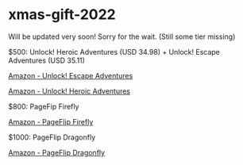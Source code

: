# xmas-gift-2022

Will be updated very soon! Sorry for the wait.
(Still some tier missing)

$500: Unlock! Heroic Adventures (USD 34.98) + Unlock! Escape Adventures (USD 35.11)

[Amazon - Unlock! Escape Adventures](https://www.amazon.com/Space-Cowboys-ASMSCUNLOCK01EN-Unlock-Board/dp/B06X9SCDNG)

[Amazon - Unlock! Heroic Adventures](https://www.amazon.com/Space-Cowboys-Asmodee-Unlock-Adventures/dp/B07NRSY4DW)

$800: PageFip Firefly

[Amazon - PageFlip Firefly](https://www.amazon.com/PageFlip-Firefly-Bluetooth-Turner-Pedal/dp/B00ILVHBKC)

$1000: PageFlip Dragonfly

[Amazon - PageFlip Dragonfly](https://www.amazon.com/PageFlip-Dragonfly-Bluetooth-4-Pedal-Controller/dp/B06VT1C5ND)
